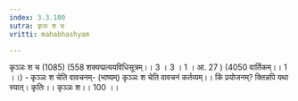 ```yaml
---
index: 3.3.100
sutra: कृञः श च
vritti: mahabhashyam

---
```

 कृञ्ञः श च (1085) (558 शक्यप्प्रत्ययविधिसूत्रम्।। 3 । 3 । 1 । आ. 27 ) (4050 वार्तिकम्।। 1 ।।) - कृञ्ञः श चेति वावचनम्- (भाष्यम्) कृञ्ञः श चेति वावचनं कर्तव्यम्।। किं प्रयोजनम्? क्तिन्नपि यथा स्यात्। कृतिः।। कृञ्ञः श।। 100 ।। 